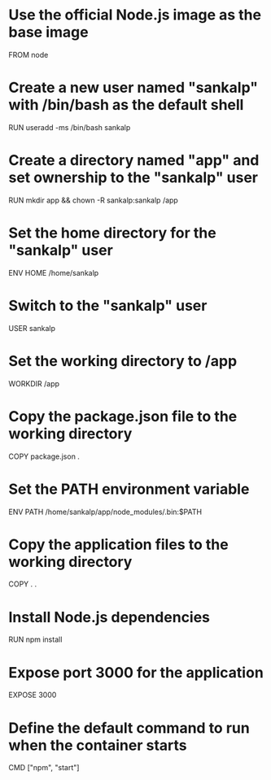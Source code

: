 # Use the official Node.js image as the base image
FROM node 

# Create a new user named "sankalp" with /bin/bash as the default shell
RUN useradd -ms /bin/bash sankalp

# Create a directory named "app" and set ownership to the "sankalp" user
RUN mkdir app && chown -R sankalp:sankalp /app

# Set the home directory for the "sankalp" user
ENV HOME /home/sankalp

# Switch to the "sankalp" user
USER sankalp

# Set the working directory to /app
WORKDIR /app

# Copy the package.json file to the working directory
COPY package.json .

# Set the PATH environment variable
ENV PATH /home/sankalp/app/node_modules/.bin:$PATH

# Copy the application files to the working directory
COPY . .

# Install Node.js dependencies
RUN npm install

# Expose port 3000 for the application
EXPOSE 3000

# Define the default command to run when the container starts
CMD ["npm", "start"]

